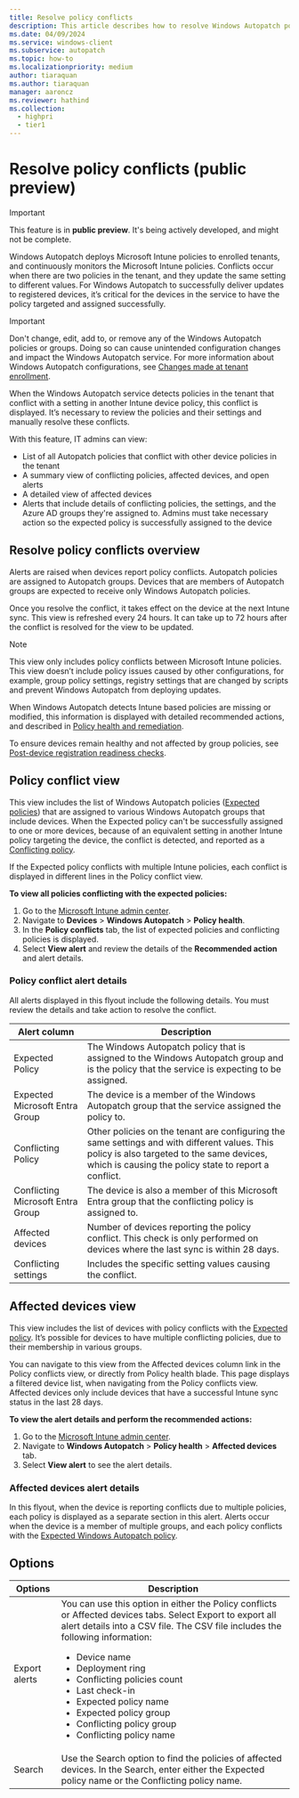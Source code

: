 ```yaml
---
title: Resolve policy conflicts
description: This article describes how to resolve Windows Autopatch policy conflicts.
ms.date: 04/09/2024
ms.service: windows-client
ms.subservice: autopatch
ms.topic: how-to
ms.localizationpriority: medium
author: tiaraquan
ms.author: tiaraquan
manager: aaroncz
ms.reviewer: hathind
ms.collection:
  - highpri
  - tier1
---
```


# Resolve policy conflicts (public preview)

> [!IMPORTANT]
> This feature is in **public preview**. It's being actively developed, and might not be complete.

Windows Autopatch deploys Microsoft Intune policies to enrolled tenants, and continuously monitors the Microsoft Intune policies. Conflicts occur when there are two policies in the tenant, and they update the same setting to different values. For Windows Autopatch to successfully deliver updates to registered devices, it’s critical for the devices in the service to have the policy targeted and assigned successfully.

> [!IMPORTANT]
> Don't change, edit, add to, or remove any of the Windows Autopatch policies or groups. Doing so can cause unintended configuration changes and impact the Windows Autopatch service. For more information about Windows Autopatch configurations, see [Changes made at tenant enrollment](../references/windows-autopatch-changes-to-tenant.md).

When the Windows Autopatch service detects policies in the tenant that conflict with a setting in another Intune device policy, this conflict is displayed. It’s necessary to review the policies and their settings and manually resolve these conflicts.

With this feature, IT admins can view:

- List of all Autopatch policies that conflict with other device policies in the tenant
- A summary view of conflicting policies, affected devices, and open alerts
- A detailed view of affected devices
- Alerts that include details of conflicting policies, the settings, and the Azure AD groups they're assigned to. Admins must take necessary action so the expected policy is successfully assigned to the device

## Resolve policy conflicts overview

Alerts are raised when devices report policy conflicts. Autopatch policies are assigned to Autopatch groups. Devices that are members of Autopatch groups are expected to receive only Windows Autopatch policies.

Once you resolve the conflict, it takes effect on the device at the next Intune sync. This view is refreshed every 24 hours. It can take up to 72 hours after the conflict is resolved for the view to be updated.

> [!NOTE]
> This view only includes policy conflicts between Microsoft Intune policies. This view doesn’t include policy issues caused by other configurations, for example, group policy settings, registry settings that are changed by scripts and prevent Windows Autopatch from deploying updates.<p>When Windows Autopatch detects Intune based policies are missing or modified, this information is displayed with detailed recommended actions, and described in [Policy health and remediation](../operate/windows-autopatch-policy-health-and-remediation.md).</p><p>To ensure devices remain healthy and not affected by group policies, see [Post-device registration readiness checks](../deploy/windows-autopatch-post-reg-readiness-checks.md#details-about-the-post-device-registration-readiness-checks).</p>

## Policy conflict view

This view includes the list of Windows Autopatch policies ([Expected policies](#policy-conflict-alert-details)) that are assigned to various Windows Autopatch groups that include devices. When the Expected policy can't be successfully assigned to one or more devices, because of an equivalent setting in another Intune policy targeting the device, the conflict is detected, and reported as a [Conflicting policy](#policy-conflict-alert-details).

If the Expected policy conflicts with multiple Intune policies, each conflict is displayed in different lines in the Policy conflict view.

**To view all policies conflicting with the expected policies:**

1. Go to the [Microsoft Intune admin center](https://go.microsoft.com/fwlink/?linkid=2109431).
2. Navigate to **Devices** > **Windows Autopatch** > **Policy health**.
3. In the **Policy conflicts** tab, the list of expected policies and conflicting policies is displayed.
4. Select **View alert** and review the details of the **Recommended action** and alert details.

### Policy conflict alert details

All alerts displayed in this flyout include the following details. You must review the details and take action to resolve the conflict.

| Alert column | Description |
| ----- | ----- |
| Expected Policy | The Windows Autopatch policy that is assigned to the Windows Autopatch group and is the policy that the service is expecting to be assigned. |
| Expected Microsoft Entra Group | The device is a member of the Windows Autopatch group that the service assigned the policy to. |
| Conflicting Policy | Other policies on the tenant are configuring the same settings and with different values. This policy is also targeted to the same devices, which is causing the policy state to report a conflict. |
| Conflicting Microsoft Entra Group | The device is also a member of this Microsoft Entra group that the conflicting policy is assigned to. |
| Affected devices | Number of devices reporting the policy conflict. This check is only performed on devices where the last sync is within 28 days. |
| Conflicting settings | Includes the specific setting values causing the conflict. |

## Affected devices view

This view includes the list of devices with policy conflicts with the [Expected policy](#policy-conflict-alert-details). It’s possible for devices to have multiple conflicting policies, due to their membership in various groups.

You can navigate to this view from the Affected devices column link in the Policy conflicts view, or directly from Policy health blade. This page displays a filtered device list, when navigating from the Policy conflicts view. Affected devices only include devices that have a successful Intune sync status in the last 28 days.

**To view the alert details and perform the recommended actions:**

1. Go to the [Microsoft Intune admin center](https://go.microsoft.com/fwlink/?linkid=2109431).
2. Navigate to **Windows Autopatch** > **Policy health** > **Affected devices** tab.
3. Select **View alert** to see the alert details.

### Affected devices alert details

In this flyout, when the device is reporting conflicts due to multiple policies, each policy is displayed as a separate section in this alert. Alerts occur when the device is a member of multiple groups, and each policy conflicts with the [Expected Windows Autopatch policy](#policy-conflict-view).

## Options

| Options | Description |
| ----- | ----- |
| Export alerts | You can use this option in either the Policy conflicts or Affected devices tabs. Select Export to export all alert details into a CSV file. The CSV file includes the following information:<ul><li>Device name</li><li>Deployment ring</li><li>Conflicting policies count</li><li>Last check-in</li><li>Expected policy name</li><li>Expected policy group</li><li>Conflicting policy group</li><li>Conflicting policy name</li></ul> |
| Search | Use the Search option to find the policies of affected devices. In the Search, enter either the Expected policy name or the Conflicting policy name. |
